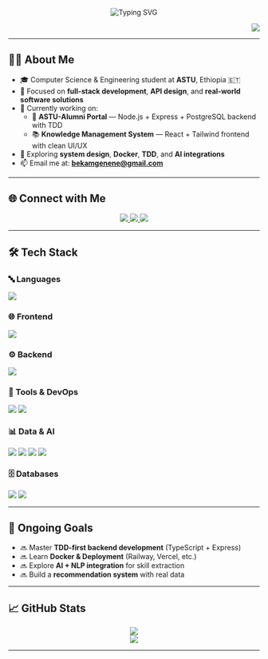 <p align="center">
  <img src="https://readme-typing-svg.herokuapp.com?font=Righteous&size=35&duration=4000&color=00F72E&center=true&vCenter=true&width=500&height=70&lines=Hi+There!+%F0%9F%91%8B;I'm+Bekam+Genene!;Full-Stack+Developer+%F0%9F%92%BB;AI+Enthusiast+%F0%9F%A4%96" alt="Typing SVG" />
</p>

<p align="right">
  <img src="https://profile-counter.glitch.me/bekamgenene/count.svg" />
</p>

---

## 👨‍💻 About Me  

- 🎓 Computer Science & Engineering student at **ASTU**, Ethiopia 🇪🇹  
- 🚀 Focused on **full-stack development**, **API design**, and **real-world software solutions**
- 🔭 Currently working on:
  - 💼 **ASTU-Alumni Portal** — Node.js + Express + PostgreSQL backend with TDD  
  - 📚 **Knowledge Management System** — React + Tailwind frontend with clean UI/UX
- 🧠 Exploring **system design**, **Docker**, **TDD**, and **AI integrations**
- 📫 Email me at: **bekamgenene@gmail.com**

---

## 🌐 Connect with Me  

<p align="center">
  <a href="www.linkedin.com/in/bekam-genene-7ba8ba30a" target="_blank">
    <img src="https://img.shields.io/badge/LinkedIn-%230077B5.svg?logo=linkedin&logoColor=white" />
  </a>
  <a href="https://github.com/bekamgenene" target="_blank">
    <img src="https://img.shields.io/badge/GitHub-%23121011.svg?logo=github&logoColor=white" />
  </a>
  <a href="https://leetcode.com/" target="_blank">
    <img src="https://img.shields.io/badge/LeetCode-%23FFA116.svg?logo=leetcode&logoColor=black" />
  </a>
</p>

---

## 🛠️ Tech Stack  

### 🔤 Languages  
<img src="https://skillicons.dev/icons?i=js,ts,py,java,cpp" />  

### 🌐 Frontend  
<img src="https://skillicons.dev/icons?i=react,html,css,tailwind,bootstrap" />  

### ⚙️ Backend  
<img src="https://skillicons.dev/icons?i=nodejs,express" />  

### 🧰 Tools & DevOps  
<img src="https://skillicons.dev/icons?i=git,github,vscode,postman,figma" />  
<img src="https://img.shields.io/badge/Nodemailer-0B0D0D?style=for-the-badge&logo=nodemailer&logoColor=white" />

### 📊 Data & AI  
<p>
  <img src="https://img.shields.io/badge/Numpy-013243?style=for-the-badge&logo=numpy&logoColor=white" />
  <img src="https://img.shields.io/badge/Pandas-150458?style=for-the-badge&logo=pandas&logoColor=white" />
  <img src="https://img.shields.io/badge/scikit--learn-F7931E?style=for-the-badge&logo=scikit-learn&logoColor=white" />
  <img src="https://img.shields.io/badge/TensorFlow-FF6F00?style=for-the-badge&logo=tensorflow&logoColor=white" />
</p>

### 🗄️ Databases  
<img src="https://skillicons.dev/icons?i=postgres,mysql,mongodb,firebase,sqlite" />  
<img src="https://img.shields.io/badge/SQL%20Server-CC2927?style=for-the-badge&logo=microsoft-sql-server&logoColor=white" />

---

## 🚧 Ongoing Goals  

- 🔜  Master **TDD-first backend development** (TypeScript + Express)
- 🔜  Learn **Docker & Deployment** (Railway, Vercel, etc.)
- 🔜 Explore **AI + NLP integration** for skill extraction
- 🔜 Build a **recommendation system** with real data

---

## 📈 GitHub Stats  

<p align="center">
  <img src="https://github-readme-stats.vercel.app/api?username=bekamgenene&show_icons=true&theme=tokyonight" />
  <br />
  <img src="https://github-readme-streak-stats.herokuapp.com/?user=bekamgenene&theme=tokyonight" />
</p>

---
